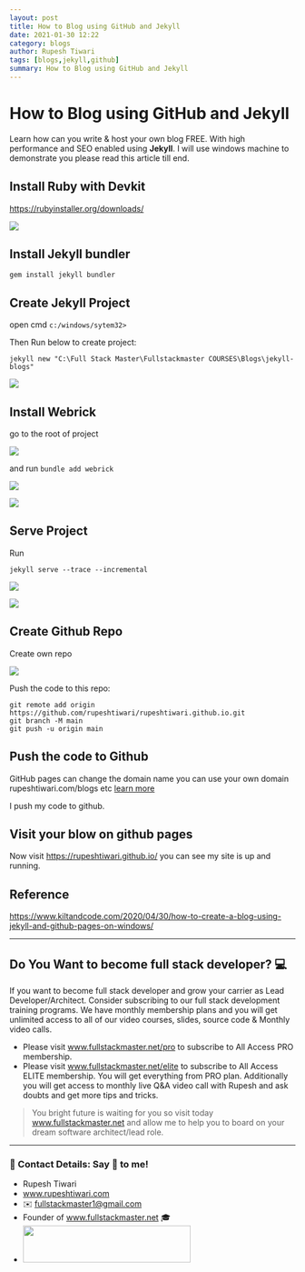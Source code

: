 ```yaml
---
layout: post
title: How to Blog using GitHub and Jekyll
date: 2021-01-30 12:22
category: blogs
author: Rupesh Tiwari
tags: [blogs,jekyll,github]
summary: How to Blog using GitHub and Jekyll
---
```


# How to Blog using GitHub and Jekyll 
Learn how can you write & host your own blog FREE. With high performance and SEO enabled using **Jekyll**. I will use windows machine to demonstrate you please read this article till end. 

## Install Ruby with Devkit

https://rubyinstaller.org/downloads/ 

![](https://i.imgur.com/ldk9724.png)

## Install Jekyll bundler

`gem install jekyll bundler`


## Create Jekyll Project

open cmd `c:/windows/sytem32>`

Then Run below to create project: 

`jekyll new "C:\Full Stack Master\Fullstackmaster COURSES\Blogs\jekyll-blogs"`

![](https://i.imgur.com/EJW62B1.png)

## Install Webrick

go to the root of project 

![](https://i.imgur.com/P6DonCd.png)

and run `bundle add webrick`

![](https://i.imgur.com/MYOmUVx.png)

![](https://i.imgur.com/tZsN6vu.png)


## Serve Project

Run

`jekyll serve --trace --incremental`

![](https://i.imgur.com/EoWhKK5.png)


![](https://i.imgur.com/UVBr3YH.png)


## Create Github Repo

Create own repo

![](https://i.imgur.com/usS9Z85.png)

Push the code to this repo: 
```shell=
git remote add origin https://github.com/rupeshtiwari/rupeshtiwari.github.io.git
git branch -M main
git push -u origin main
```

## Push the code to Github

GitHub pages can change the domain name you can use your own domain rupeshtiwari.com/blogs etc [learn more](https://docs.github.com/en/github/working-with-github-pages/configuring-a-custom-domain-for-your-github-pages-site)

I push my code to github. 

## Visit your blow on github pages

Now visit https://rupeshtiwari.github.io/ you can see my site is up and running. 



## Reference 

https://www.kiltandcode.com/2020/04/30/how-to-create-a-blog-using-jekyll-and-github-pages-on-windows/ 


---


##  Do You Want to become full stack developer? :computer: 
If you want to become full stack developer and grow your carrier as Lead Developer/Architect. Consider subscribing to our full stack development training programs. We have monthly membership plans and you will get unlimited access to all of our video courses, slides, source code & Monthly video calls. 
- Please visit www.fullstackmaster.net/pro to subscribe to All Access PRO membership. 
- Please visit www.fullstackmaster.net/elite to subscribe to All Access ELITE membership. You will get everything from PRO plan. Additionally you will get access to monthly live Q&A video call with Rupesh and ask doubts and get more tips and tricks.  

>You bright future is waiting for you so visit today www.fullstackmaster.net and allow me to help you to board on your dream software architect/lead role. 



---

### :sparkling_heart: Contact Details: Say :wave: to me! 

* Rupesh Tiwari
* www.rupeshtiwari.com 
* ✉️ <fullstackmaster1@gmail.com>
* Founder of www.fullstackmaster.net 🎓
* [<img src="https://i.imgur.com/9OCLciM.png" width="295" height="65">](https://www.fullstackmaster.net)








